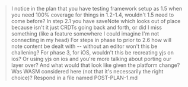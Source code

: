 > I notice in the plan that you have testing framework setup as 1.5 when you need 100% coverage for things in 1.2-1.4, wouldn't 1.5 need to come before?
In step 2.1 you have saveNote which looks out of place because isn't it just CRDTs going back and forth, or did I miss something (like a feature somewhere I could imagine I'm not connecting in my head)
For steps in phase to prior to 2.6 how will note content be dealt with -- without an editor won't this be challening?
For phase 3, for iOS, wouldn't this be recreating yjs on ios? Or using yjs on ios and you're more talking about porting our layer over? And what would that look like given the platform change? Was WASM
considered here (not that it's necessarily the right choice)?
Respond in a file named POST-PLAN-1.md


